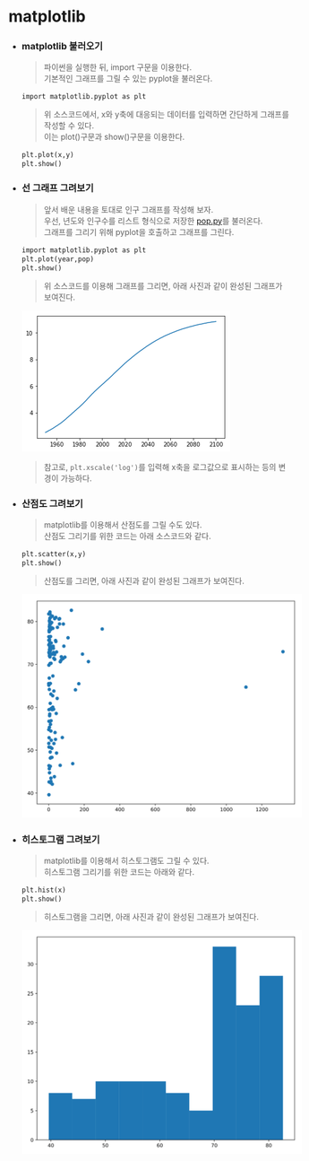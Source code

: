 # matplotlib

-   ### matplotlib 불러오기

    > 파이썬을 실행한 뒤, import 구문을 이용한다.<br>
    > 기본적인 그래프를 그릴 수 있는 pyplot을 불러온다.

    ```{.Python}
    import matplotlib.pyplot as plt
    ```

    > 위 소스코드에서, x와 y축에 대응되는 데이터를 입력하면 간단하게 그래프를 작성할 수 있다.<br>
    > 이는 plot()구문과 show()구문을 이용한다.

    ```{.python}
    plt.plot(x,y)
    plt.show()
    ```

-   ### 선 그래프 그려보기

      > 앞서 배운 내용을 토대로 인구 그래프를 작성해 보자.<br>
       우선, 년도와 인구수를 리스트 형식으로 저장한 <a href =
"https://github.com/boringariel/python/blob/master/lecture/소스코드/pop.py">
pop.py</a>를 불러온다.<br>       그래프를 그리기 위해 pyplot을 호출하고 그래프를 그린다.

      ```{.Python}
      import matplotlib.pyplot as plt
      plt.plot(year,pop)
      plt.show()
      ```

      >위 소스코드를 이용해 그래프를 그리면, 아래 사진과 같이 완성된 그래프가 보여진다.

      <img
src="https://github.com/boringariel/python/blob/master/lecture/image/pop.png">   

      >참고로, `plt.xscale('log')`를 입력해 x축을 로그값으로 표시하는 등의 변경이 가능하다.

-   ### 산점도 그려보기

      > matplotlib를 이용해서 산점도를 그릴 수도 있다.<br>
      산점도 그리기를 위한 코드는 아래 소스코드와 같다.

      ```{.python}
      plt.scatter(x,y)
      plt.show()
      ```

      > 산점도를 그리면, 아래 사진과 같이 완성된 그래프가 보여진다.

      <img
src="https://github.com/boringariel/python/blob/master/lecture/image/scatter.svg" style="max-width: 500px; height: auto;">


-    ### 히스토그램 그려보기

      > matplotlib를 이용해서 히스토그램도 그릴 수 있다.<br>
      히스토그램 그리기를 위한 코드는 아래와 같다.

      ```{.python}
      plt.hist(x)
      plt.show()
      ```

      > 히스토그램을 그리면, 아래 사진과 같이 완성된 그래프가 보여진다.

      <img
src="https://github.com/boringariel/python/blob/master/lecture/image/hist.svg" style="max-width: 500px; height: auto;">
